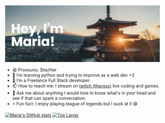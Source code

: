 [![MasterHead](banner.png)](https://github.com/milg15)

- 😄 Pronouns: She/Her 
- 🌱 I’m learning python and trying to improve as a web dev <3 
- 🔭 I’m a Freelance Full Stack developer. 
- 📫 How to reach me: I stream on [twitch (thavsss)](https://www.twitch.tv/thavsss) live coding and games.
- 💬 Ask me about anything I would love to know what's in your head and see if that can spark a conversation.
- ⚡ Fun fact: I enjoy playing league of legends but I suck at it 😄

[![Maria's GitHub stats](https://github-readme-stats.vercel.app/api?username=milg15&show_icons=true&theme=dracula&hide=stars)](https://github.com/milg15/github-readme-stats)
[![Top Langs](https://github-readme-stats.vercel.app/api/top-langs/?username=milg15&layout=compact)](https://github.com/milg15/github-readme-stats)
